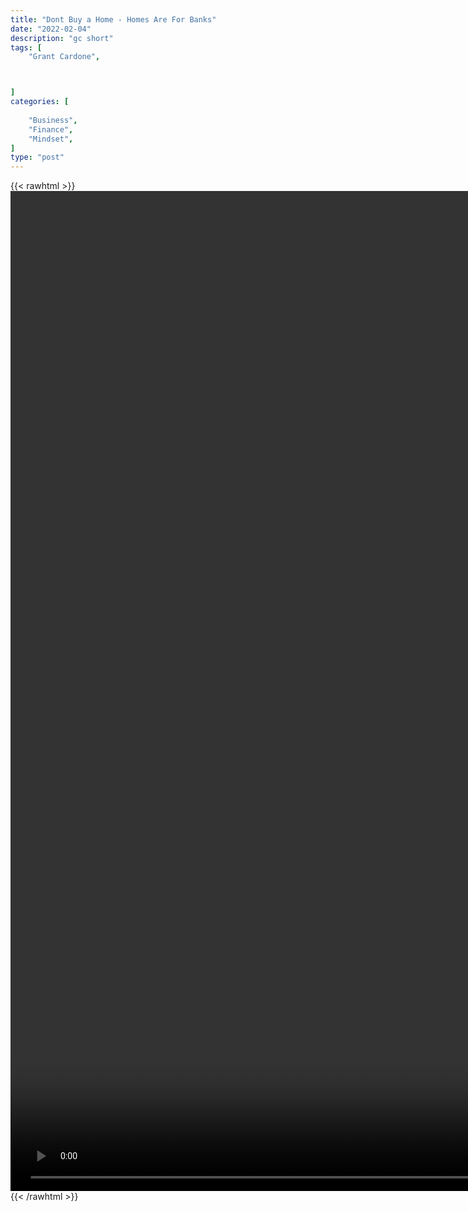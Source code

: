 ```yaml
---
title: "Dont Buy a Home - Homes Are For Banks"
date: "2022-02-04"
description: "gc short"
tags: [
    "Grant Cardone",



]
categories: [
    
    "Business",
    "Finance",
    "Mindset",
]
type: "post"
---
```

{{< rawhtml >}}
    <video style="height:40vh;width:auto" overflow="hidden" controls>
        <source src="https://clips.dev00ps.com/Grant%20Cardone/The%20American%20Dream%20SCAM%21.mp4" type="video/mp4"> 
    </video>
{{< /rawhtml >}}